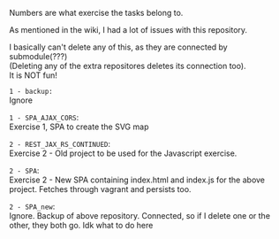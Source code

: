 Numbers are what exercise the tasks belong to.  

As mentioned in the wiki, I had a lot of issues with this repository.  

I basically can't delete any of this, as they are connected by submodule(???)  
(Deleting any of the extra repositores deletes its connection too).  
It is NOT fun!

`1 - backup:`  
Ignore

`1 - SPA_AJAX_CORS`:  
Exercise 1, SPA to create the SVG map  

`2 - REST_JAX_RS_CONTINUED`:  
Exercise 2 - Old project to be used for the Javascript exercise.  

`2 - SPA`:  
Exercise 2 - New SPA containing index.html and index.js for the above project. Fetches through vagrant and persists too.  

`2 - SPA_new`:  
Ignore. Backup of above repository. Connected, so if I delete one or the other, they both go. Idk what to do here
